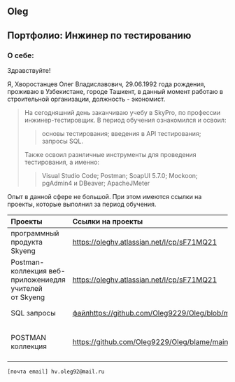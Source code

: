 ## Oleg
## Портфолио: Инжинер по тестированию
### О себе:


Здравствуйте! 

Я, Хворостанцев Олег Владиславович, 29.06.1992 года рождения, 
проживаю в Узбекистане, городе Ташкент,
в данный момент работаю в строительной организации, должность - экономист.



> На сегодняшний день заканчиваю учебу в SkyPro, по профессии инжинер-тестировщик. В период обучения ознакомился и освоил:
 >> основы тестирования; 
 введения в API тестирования;
 запросы SQL.
>> 
>Также освоил разнличные инструменты для проведения тестирования, а  именно:
>> Visual Studio Code;
>> Postman;
>> SoapUI 5.7.0;
>> Mockoon;
>>  рgAdmin4 и DBeaver;
>> ApacheJMeter
 

Опыт в данной сфере не большой. При этом имеются ссылки на проекты, которые выполнил за период обучения.

|        Проекты        |       Ссылки на проекты      |   Задачи         |
:---------------|:-----------------------|:-------------|
программный продукта Skyeng|https://oleghv.atlassian.net/l/cp/sF71MQ21| Протестировать вкладку "Расписание"
Postman-коллекция веб-приложениедля учителей от Skyeng| https://oleghv.atlassian.net/l/cp/sF71MQ21| Создания Postman-коллекции для вкладки "Расписание"|
SQL запросы | [файл](https://github.com/Oleg9229/Oleg/blob/main/%D0%A4%D0%B8%D0%BD%D0%B0%D0%BB%20%D0%B7%D0%B0%D0%B4%D0%B0%D0%BD%D0%B8%D0%B5%20%20%D0%BF%D0%BE%20SQL.sql)https://github.com/Oleg9229/Oleg/blob/main/%D0%A4%D0%B8%D0%BD%D0%B0%D0%BB%20%D0%B7%D0%B0%D0%B4%D0%B0%D0%BD%D0%B8%D0%B5%20%20%D0%BF%D0%BE%20SQL.sql|Финальное задание
POSTMAN коллекция| https://github.com/Oleg9229/Oleg/blame/main/%D0%9A%D1%83%D1%80%D1%81%D0%BE%D0%B2%D0%B0%D1%8F%202%20API.postman_collectionNew| Создание новой коллекции вкладка "Расписание"

```[почта email] hv.oleg92@mail.ru```
